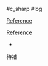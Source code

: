 #c_sharp #log 

[Reference](https://www.itread01.com/content/1541762965.html)

[Reference](https://dotblogs.com.tw/kevinya/2017/03/27/113534)

- 

待補